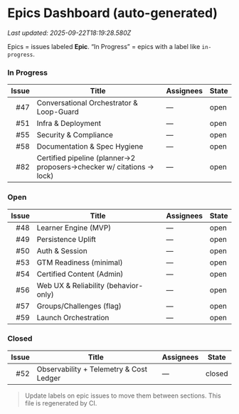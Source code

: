 # Epics Dashboard (auto-generated)

_Last updated: 2025-09-22T18:19:28.580Z_

Epics = issues labeled **Epic**. “In Progress” = epics with a label like `in-progress`.

### In Progress

| Issue | Title | Assignees | State |
|---:|---|---|---|
| #47 | Conversational Orchestrator & Loop-Guard | — | open |
| #51 | Infra & Deployment | — | open |
| #55 | Security & Compliance | — | open |
| #58 | Documentation & Spec Hygiene | — | open |
| #82 | Certified pipeline (planner→2 proposers→checker w/ citations → lock) | — | open |

### Open

| Issue | Title | Assignees | State |
|---:|---|---|---|
| #48 | Learner Engine (MVP) | — | open |
| #49 | Persistence Uplift | — | open |
| #50 | Auth & Session | — | open |
| #53 | GTM Readiness (minimal) | — | open |
| #54 | Certified Content (Admin) | — | open |
| #56 | Web UX & Reliability (behavior-only) | — | open |
| #57 | Groups/Challenges (flag) | — | open |
| #59 | Launch Orchestration | — | open |

### Closed

| Issue | Title | Assignees | State |
|---:|---|---|---|
| #52 | Observability + Telemetry & Cost Ledger | — | closed |


> Update labels on epic issues to move them between sections. This file is regenerated by CI.
